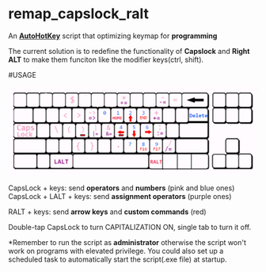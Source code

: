 # remap_capslock_ralt

An **[AutoHotKey](https://www.autohotkey.com/docs/misc/Remap.htm)** script that optimizing keymap for **programming** 

The current solution is to redefine the functionality of **Capslock** and **Right ALT** to make them funciton like the modifier keys(ctrl, shift).

#USAGE

![usage](pic/usage.png)

CapsLock + keys: send **operators** and **numbers** (pink and blue ones)
CapsLock + LALT + keys: send **assignment operators** (purple ones) 

RALT + keys: send **arrow keys** and **custom commands** (red)

Double-tap CapsLock to turn CAPITALIZATION ON, single tab to turn it off.

*Remember to run the script as **administrator**  otherwise the script won't work on programs with elevated privilege. You could also set up a scheduled task to automatically start the script(.exe file) at startup.
